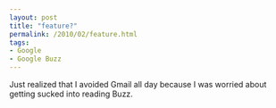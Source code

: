 ```yaml
---
layout: post
title: "feature?"
permalink: /2010/02/feature.html
tags:
- Google
- Google Buzz
---
```


Just realized that I avoided Gmail all day because I was worried about getting sucked into reading Buzz.


